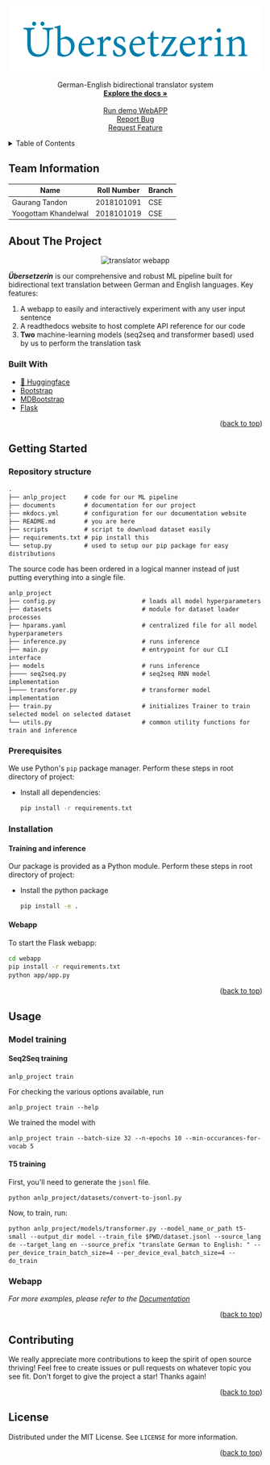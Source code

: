 <div align="center">
  <img src="documents/logo-padding.png" alt="Our project logo" title="'Translator' in German" /><br>
  <p>
      German-English bidirectional translator system
      <br />
      <a href="https://yoogottamk.github.io/anlp-project"><strong>Explore the docs »</strong></a>
      <br />
      <br />
      <a href="https://github.com/yoogottamk/anlp-project#usage">Run demo WebAPP</a>
      <br />
      <a href="https://github.com/yoogottamk/anlp-project/issues/new">Report Bug</a>
      <br />
      <a href="https://github.com/yoogottamk/anlp-project/issues/new">Request Feature</a>
  </p>
</div>

<!--
Uncomment when repo public
[![Contributors][contributors-shield]][contributors-url]
[![Stargazers][stars-shield]][stars-url]
[![MIT License][license-shield]][license-url]
-->

<!-- TABLE OF CONTENTS -->
<details>
  <summary>Table of Contents</summary>
  <ol>
    <li>
      <a href="#team-information">Team Information</a>
    </li>
    <li>
      <a href="#about-the-project">About The Project</a>
      <ul>
        <li><a href="#built-with">Built With</a></li>
      </ul>
    </li>
    <li>
      <a href="#getting-started">Getting Started</a>
      <ul>
        <li><a href="#prerequisites">Prerequisites</a></li>
        <li><a href="#installation">Installation</a></li>
      </ul>
    </li>
    <li><a href="#usage">Usage</a></li>
    <li><a href="#contributing">Contributing</a></li>
    <li><a href="#license">License</a></li>
  </ol>
</details>

## Team Information
| Name | Roll Number| Branch |
| --- | --- | --- |
| Gaurang Tandon | 2018101091 | CSE |
| Yoogottam Khandelwal | 2018101019 | CSE |

<!-- ABOUT THE PROJECT -->
## About The Project

<!-- ![image](https://user-images.githubusercontent.com/6308683/145682893-2bb2553b-b46a-42ba-b486-348184108fdc.png) -->
<div align="center">
  <img src="https://user-images.githubusercontent.com/6308683/145682893-2bb2553b-b46a-42ba-b486-348184108fdc.png" alt="translator webapp" width="750px"/>
</div>

**_Übersetzerin_** is our comprehensive and robust ML pipeline built for bidirectional text translation between German and English languages. Key features:

1. A webapp to easily and interactively experiment with any user input sentence
2. A readthedocs website to host complete API reference for our code
3. **Two** machine-learning models (seq2seq and transformer based) used by us to perform the translation task

### Built With

* [🤗 Huggingface](https://huggingface.co/)
* [Bootstrap](https://getbootstrap.com)
* [MDBootstrap](https://mdbootstrap.com/)
* [Flask](https://flask.palletsprojects.com/en/2.0.x/)

<p align="right">(<a href="#top">back to top</a>)</p>

<!-- GETTING STARTED -->
## Getting Started

### Repository structure

```
.
├── anlp_project     # code for our ML pipeline
├── documents        # documentation for our project
├── mkdocs.yml       # configuration for our documentation website
├── README.md        # you are here
├── scripts          # script to download dataset easily
├── requirements.txt # pip install this
└── setup.py         # used to setup our pip package for easy distributions
```

The source code has been ordered in a logical manner instead of just putting everything into a single file.

```
anlp_project
├── config.py                        # loads all model hyperparameters
├── datasets                         # module for dataset loader processes
├── hparams.yaml                     # centralized file for all model hyperparameters
├── inference.py                     # runs inference
├── main.py                          # entrypoint for our CLI interface
├── models                           # runs inference
├──── seq2seq.py                     # seq2seq RNN model implementation
├──── transforer.py                  # transformer model implementation
├── train.py                         # initializes Trainer to train selected model on selected dataset
└── utils.py                         # common utility functions for train and inference
```

### Prerequisites

We use Python's `pip` package manager. Perform these steps in root directory of project:

* Install all dependencies:
  ```sh
  pip install -r requirements.txt
  ```

### Installation

#### Training and inference

Our package is provided as a Python module. Perform these steps in root directory of project:

* Install the python package
  ```sh
  pip install -e .
  ```

#### Webapp

To start the Flask webapp:

```sh
cd webapp
pip install -r requirements.txt
python app/app.py
```

<p align="right">(<a href="#top">back to top</a>)</p>

<!-- USAGE EXAMPLES -->
## Usage

### Model training

#### Seq2Seq training
```
anlp_project train
```

For checking the various options available, run
```
anlp_project train --help
```

We trained the model with
```
anlp_project train --batch-size 32 --n-epochs 10 --min-occurances-for-vocab 5
```

#### T5 training
First, you'll need to generate the `jsonl` file.
```
python anlp_project/datasets/convert-to-jsonl.py
```

Now, to train, run:
```
python anlp_project/models/transformer.py --model_name_or_path t5-small --output_dir model --train_file $PWD/dataset.jsonl --source_lang de --target_lang en --source_prefix "translate German to English: " --per_device_train_batch_size=4 --per_device_eval_batch_size=4 --do_train
```

### Webapp

_For more examples, please refer to the [Documentation](https://yoogottamk.github.io/anlp-project)_

<p align="right">(<a href="#top">back to top</a>)</p>


<!-- CONTRIBUTING -->
## Contributing

We really appreciate more contributions to keep the spirit of open source thriving!  Feel free to create issues or pull requests on whatever topic you see fit. Don't forget to give the project a star! Thanks again!

<p align="right">(<a href="#top">back to top</a>)</p>


<!-- LICENSE -->
## License

Distributed under the MIT License. See `LICENSE` for more information.

<p align="right">(<a href="#top">back to top</a>)</p>

[contributors-shield]: https://img.shields.io/github/contributors/yoogottamk/anlp-project-nmt?style=for-the-badge
[contributors-url]: https://github.com/yoogottamk/anlp-project-nmt/graphs/contributors
[stars-shield]: https://img.shields.io/github/stars/yoogottamk/anlp-project-nmt?style=for-the-badge
[stars-url]: https://github.com/yoogottamk/anlp-project-nmt/stargazers
[license-shield]: https://img.shields.io/github/license/yoogottamk/anlp-project-nmt?style=for-the-badge
[license-url]: https://github.com/yoogottamk/anlp-project-nmt/blob/master/LICENSE.txt
